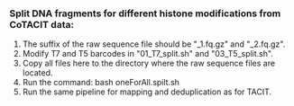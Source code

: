 ### Split DNA fragments for different histone modifications from CoTACIT data:
1. The suffix of the raw sequence file should be "_1.fq.gz" and "_2.fq.gz". 
2. Modify T7 and T5 barcodes in "01_T7_split.sh" and "03_T5_split.sh".
3. Copy all files here to the directory where the raw sequence files are located.
4. Run the command:
   bash oneForAll.spilt.sh
5. Run the same pipeline for mapping and deduplication as for TACIT.
